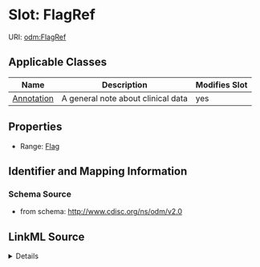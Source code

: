 # Slot: FlagRef

URI: [odm:FlagRef](http://www.cdisc.org/ns/odm/v2.0/FlagRef)



<!-- no inheritance hierarchy -->




## Applicable Classes

| Name | Description | Modifies Slot |
| --- | --- | --- |
[Annotation](Annotation.md) | A general note about clinical data |  yes  |







## Properties

* Range: [Flag](Flag.md)





## Identifier and Mapping Information







### Schema Source


* from schema: http://www.cdisc.org/ns/odm/v2.0




## LinkML Source

<details>
```yaml
name: FlagRef
from_schema: http://www.cdisc.org/ns/odm/v2.0
rank: 1000
identifier: false
alias: FlagRef
domain_of:
- Annotation
range: Flag

```
</details>